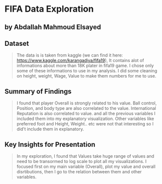 # FIFA Data Exploration
## by Abdallah Mahmoud Elsayed


## Dataset

> The data is is taken from kaggle (we can find it here: https://www.kaggle.com/karangadiya/fifa19), It contains alot of informations about more than 18K plater in fifa19 game.
 I chose only some of these informations to use in my analysis. I did some cleaning on height, weight, Wage, Value to make them numbers for me to use.


## Summary of Findings

> I found that player Overall is strongly related to his value. Ball control, Position, and body type are also correlated to the value. International Reputation is also correlated to value. and all the previous variables I included them into my explanatory visualization. Other variables like preferred foot and Height, Weight.. etc were not that interesting so I did't include them in  explanatory.


## Key Insights for Presentation

> In my exploration, I found that Values take huge range of values and need to be transormed to log scale to plot all my visualizations. I focused first on my main variable (Overall), plot my value and overall disrtibutions, then I go to the relation between them and other variables.
